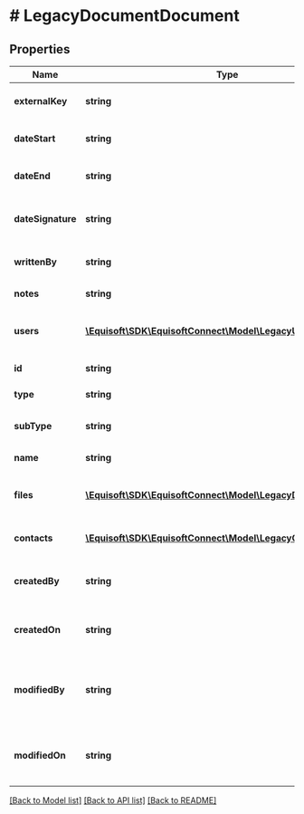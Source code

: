 # # LegacyDocumentDocument

## Properties

Name | Type | Description | Notes
------------ | ------------- | ------------- | -------------
**externalKey** | **string** | external key of the document | [optional]
**dateStart** | **string** | date start of the document | [optional]
**dateEnd** | **string** | date end of the document | [optional]
**dateSignature** | **string** | date signature of the document | [optional]
**writtenBy** | **string** | author of the document | [optional]
**notes** | **string** | notes of the document | [optional]
**users** | [**\Equisoft\SDK\EquisoftConnect\Model\LegacyUser[]**](LegacyUser.md) | users related to the document | [optional]
**id** | **string** | id of the document | [optional]
**type** | **string** | type of the document | [optional]
**subType** | **string** | subtype of the document | [optional]
**name** | **string** | name of the document | [optional]
**files** | [**\Equisoft\SDK\EquisoftConnect\Model\LegacyDocumentFile[]**](LegacyDocumentFile.md) | Files contained inside the document | [optional]
**contacts** | [**\Equisoft\SDK\EquisoftConnect\Model\LegacyContactContact[]**](LegacyContactContact.md) | List of linked contacts | [optional]
**createdBy** | **string** | email of user who created the document | [optional]
**createdOn** | **string** | date of creation of the document | [optional]
**modifiedBy** | **string** | email of user who last modified the document | [optional]
**modifiedOn** | **string** | date of the last modification of the document | [optional]

[[Back to Model list]](../../README.md#models) [[Back to API list]](../../README.md#endpoints) [[Back to README]](../../README.md)
